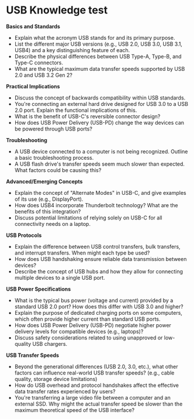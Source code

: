 # USB Knowledge test

**Basics and Standards**
* Explain what the acronym USB stands for and its primary purpose.
* List the different major USB versions (e.g., USB 2.0, USB 3.0, USB 3.1, USB4) and a key distinguishing feature of each.
* Describe the physical differences between USB Type-A, Type-B, and Type-C connectors.
* What are the typical maximum data transfer speeds supported by USB 2.0 and USB 3.2 Gen 2?

**Practical Implications**
* Discuss the concept of backwards compatibility within USB standards.
* You're connecting an external hard drive designed for USB 3.0 to a USB 2.0 port. Explain the functional implications of this.
* What is the benefit of USB-C's reversible connector design?
* How does USB Power Delivery (USB-PD) change the way devices can be powered through USB ports?

**Troubleshooting**
* A USB device connected to a computer is not being recognized. Outline a basic troubleshooting process.
* A USB flash drive's transfer speeds seem much slower than expected. What factors could be causing this?

**Advanced/Emerging Concepts**
* Explain the concept of "Alternate Modes" in USB-C, and give examples of its use (e.g., DisplayPort).
* How does USB4 incorporate Thunderbolt technology? What are the benefits of this integration?
* Discuss potential limitations of relying solely on USB-C for all connectivity needs on a laptop.

**USB Protocols**
* Explain the difference between USB control transfers, bulk transfers, and interrupt transfers. When might each type be used? 
* How does USB handshaking ensure reliable data transmission between devices?
* Describe the concept of USB hubs and how they allow for connecting multiple devices to a single USB port. 

**USB Power Specifications**
* What is the typical bus power (voltage and current) provided by a standard USB 2.0 port? How does this differ with USB 3.0 and higher?
* Explain the purpose of dedicated charging ports on some computers, which often provide higher current than standard USB ports.
* How does USB Power Delivery (USB-PD) negotiate higher power delivery levels for compatible devices (e.g., laptops)?
* Discuss safety considerations related to using unapproved or low-quality USB chargers. 

**USB Transfer Speeds**
* Beyond the generational differences (USB 2.0, 3.0, etc.), what other factors can influence real-world USB transfer speeds? (e.g., cable quality, storage device limitations)
* How do USB overhead and protocol handshakes affect the effective data transfer rates experienced by users?
* You're transferring a large video file between a computer and an external SSD. Why might the actual transfer speed be slower than the maximum theoretical speed of the USB interface?
